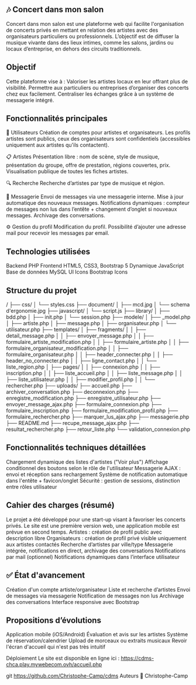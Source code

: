 ## 🎶 Concert dans mon salon
Concert dans mon salon est une plateforme web qui facilite l'organisation de concerts privés en mettant en relation des artistes avec des organisateurs particuliers ou professionnels.
L’objectif est de diffuser la musique vivante dans des lieux intimes, comme les salons, jardins ou locaux d’entreprise, en dehors des circuits traditionnels.


##  Objectif
Cette plateforme vise à :
Valoriser les artistes locaux en leur offrant plus de visibilité.
Permettre aux particuliers ou entreprises d’organiser des concerts chez eux facilement.
Centraliser les échanges grâce à un système de messagerie intégré.


##  Fonctionnalités principales
👤 Utilisateurs
Création de comptes pour artistes et organisateurs.
Les profils artistes sont publics, ceux des organisateurs sont confidentiels (accessibles uniquement aux artistes qu'ils contactent).

📋 Artistes
Présentation libre : nom de scène, style de musique, présentation du groupe, offre de prestation, régions couvertes, prix.
Visualisation publique de toutes les fiches artistes.

🔍 Recherche
Recherche d’artistes par type de musique et région.

💬 Messagerie
Envoi de messages via une messagerie interne.
Mise à jour automatique des nouveaux messages.
Notifications dynamiques : compteur de messages non lus dans l’entête + changement d’onglet si nouveaux messages.
Archivage des conversations.

⚙️ Gestion du profil
Modification du profil.
Possibilité d’ajouter une adresse mail pour recevoir les messages par email.


##  Technologies utilisées

Backend	PHP
Frontend	HTML5, CSS3, Bootstrap 5
Dynamique	JavaScript
Base de données	MySQL
UI Icons	Bootstrap Icons


##  Structure du projet

/
├── css/
│ └── styles.css
├── document/
│ ├── mcd.jpg
│ └── schema d'ergonomie.jpg
├── javascript/
│ └── script.js
├── library/
│ ├── bdd.php
│ ├── init.php
│ └── session.php
├── modele/
│ ├── _model.php
│ ├── artiste.php
│ ├── message.php
│ ├── organisateur.php
│ └── utilisateur.php
├── templates/
│ ├── fragments/
│ │ ├── detail_message.php
│ │ ├── envoyer_message.php
│ │ ├── formulaire_artiste_modification.php
│ │ ├── formulaire_artiste.php
│ │ ├── formulaire_organisateur_modification.php
│ │ ├── formulaire_organisateur.php
│ │ ├── header_connecter.php
│ │ ├── header_no_connecter.php
│ │ ├── ligne_contact.php
│ │ └── liste_region.php
│ ├── pages/
│ │ ├── connexion.php
│ │ ├── inscription.php
│ │ ├── liste_accueil.php
│ │ ├── liste_message.php
│ │ ├── liste_utilisateur.php
│ │ ├── modifier_profil.php
│ │ └── rechercher.php
├── uploads/
├── accueil.php
├── archiver_conversation.php
├── deconnexion.php
├── enregistre_modification.php
├── enregistre_utilisateur.php
├── envoyer_message_ajax.php
├── formulaire_connexion.php
├── formulaire_inscription.php
├── formulaire_modification_profil.php
├── formulaire_rechercher.php
├── marquer_lus_ajax.php
├── messagerie.php
├── README.md
├── recupe_message_ajax.php
├── resultat_rechercher.php
├── retour_liste.php
└── validation_connexion.php


##  Fonctionnalités techniques détaillées

 Chargement dynamique des listes d'artistes ("Voir plus")
 Affichage conditionnel des boutons selon le rôle de l'utilisateur
 Messagerie AJAX : envoi et réception sans rechargement
 Système de notification automatique dans l'entête + favicon/onglet
 Sécurité : gestion de sessions, distinction entre rôles utilisateur


##  Cahier des charges (résumé)

Le projet a été développé pour une start-up visant à favoriser les concerts privés.
Le site est une première version web, une application mobile est prévue en second temps.
Artistes : création de profil public avec description libre
Organisateurs : création de profil privé visible uniquement aux artistes contactés
Recherche d’artistes par ville/type
Messagerie intégrée, notifications en direct, archivage des conversations
Notifications par mail (optionnel)
Notifications dynamiques dans l’interface utilisateur


## ✅ État d'avancement

 Création d'un compte artiste/organisateur
 Liste et recherche d’artistes
 Envoi de messages via messagerie
 Notification de messages non lus
 Archivage des conversations
 Interface responsive avec Bootstrap


##  Propositions d’évolutions

Application mobile (iOS/Android)
Évaluation et avis sur les artistes
Système de réservation/calendrier
Upload de morceaux ou extraits musicaux
Revoir l'écran d'accueil qui n'est pas très intuitif

Déploiement Le site est disponible en ligne ici : https://cdms-chca.play.mywebecom.ovh/accueil.php


git https://github.com/Christophe-Camp/cdms
Auteurs 👤 Christophe-Camp